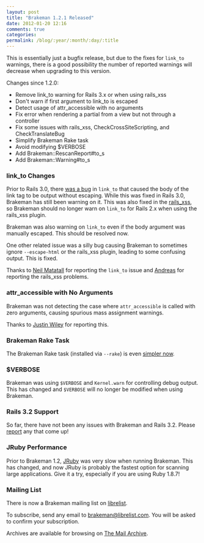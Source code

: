 ```yaml
---
layout: post
title: "Brakeman 1.2.1 Released"
date: 2012-01-20 12:16
comments: true
categories: 
permalink: /blog/:year/:month/:day/:title
---
```


This is essentially just a bugfix release, but due to the fixes for `link_to` warnings, there is a good possibility the number of reported warnings will decrease when upgrading to this version.

Changes since 1.2.0: 

 * Remove link_to warning for Rails 3.x or when using rails_xss
 * Don't warn if first argument to link_to is escaped
 * Detect usage of attr_accessible with no arguments
 * Fix error when rendering a partial from a view but not through a controller
 * Fix some issues with rails_xss, CheckCrossSiteScripting, and CheckTranslateBug
 * Simplify Brakeman Rake task
 * Avoid modifying $VERBOSE
 * Add Brakeman::RescanReport#to_s
 * Add Brakeman::Warning#to_s

### link_to Changes

Prior to Rails 3.0, there [was a bug](https://rails.lighthouseapp.com/projects/8994/tickets/3518-link_to-doesnt-escape-its-input) in `link_to` that caused the body of the link tag to be output without escaping. While this was fixed in Rails 3.0, Brakeman has still been warning on it. This was also fixed in the [rails_xss](https://github.com/rails/rails_xss/commit/afc1610fe4b94150faee98c16f15a24290d20900), so Brakeman should no longer warn on `link_to` for Rails 2.x when using the rails_xss plugin.

Brakeman was also warning on `link_to` even if the body argument was manually escaped. This should be resolved now.

One other related issue was a silly bug causing Brakeman to sometimes ignore `--escape-html` or the rails_xss plugin, leading to some confusing output. This is fixed.

Thanks to [Neil Matatall](https://github.com/presidentbeef/brakeman/issues/32) for reporting the `link_to` issue and [Andreas](https://github.com/a5sk4s) for reporting the rails_xss problems.

### attr_accessible with No Arguments

Brakeman was not detecting the case where `attr_accessible` is called with zero arguments, causing spurious mass assignment warnings.

Thanks to [Justin Wiley](https://github.com/presidentbeef/brakeman/issues/31) for reporting this.

### Brakeman Rake Task

The Brakeman Rake task (installed via `--rake`) is even [simpler now](/docs/rake).

### $VERBOSE

Brakeman was using `$VERBOSE` and `Kernel.warn` for controlling debug output. This has changed and `$VERBOSE` will no longer be modified when using Brakeman.

### Rails 3.2 Support

So far, there have not been any issues with Brakeman and Rails 3.2. Please [report](https://github.com/presidentbeef/brakeman/issues) any that come up!

### JRuby Performance

Prior to Brakeman 1.2, [JRuby](http://jruby.org/) was very slow when running Brakeman. This has changed, and now JRuby is probably the fastest option for scanning large applications. Give it a try, especially if you are using Ruby 1.8.7!

### Mailing List

There is now a Brakeman mailing list on [librelist](http://librelist.com/browser/brakeman/). 

To subscribe, send any email to <a href='&#109;ailto&#58;b&#114;%&#54;1k&#37;65m&#37;&#54;1n&#64;&#37;6Ci&#98;%&#55;2&#101;l%&#54;&#57;st&#46;com'>brakeman&#64;libr&#101;&#108;ist&#46;com</a>. You will be asked to confirm your subscription.

Archives are available for browsing on [The Mail Archive](http://www.mail-archive.com/brakeman@librelist.com/maillist.html).
